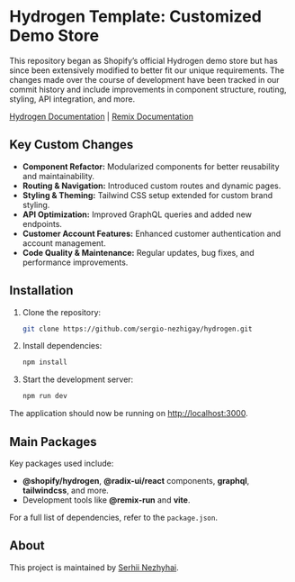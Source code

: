 # Hydrogen Template: Customized Demo Store

This repository began as Shopify’s official Hydrogen demo store but has since been extensively modified to better fit our unique requirements. The changes made over the course of development have been tracked in our commit history and include improvements in component structure, routing, styling, API integration, and more.

[Hydrogen Documentation](https://shopify.dev) | [Remix Documentation](https://remix.run)

## Key Custom Changes

- **Component Refactor:** Modularized components for better reusability and maintainability.
- **Routing & Navigation:** Introduced custom routes and dynamic pages.
- **Styling & Theming:** Tailwind CSS setup extended for custom brand styling.
- **API Optimization:** Improved GraphQL queries and added new endpoints.
- **Customer Account Features:** Enhanced customer authentication and account management.
- **Code Quality & Maintenance:** Regular updates, bug fixes, and performance improvements.

## Installation

1. Clone the repository:

   ```bash
   git clone https://github.com/sergio-nezhigay/hydrogen.git
   ```

2. Install dependencies:

   ```bash
   npm install
   ```

3. Start the development server:
   ```bash
   npm run dev
   ```

The application should now be running on [http://localhost:3000](http://localhost:3000).

## Main Packages

Key packages used include:

- **@shopify/hydrogen**, **@radix-ui/react** components, **graphql**, **tailwindcss**, and more.
- Development tools like **@remix-run** and **vite**.

For a full list of dependencies, refer to the `package.json`.

## About

This project is maintained by [Serhii Nezhyhai](https://github.com/sergio-nezhigay).
